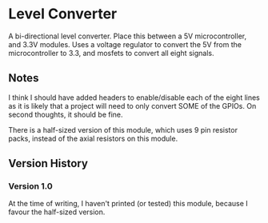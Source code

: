 Level Converter
===============

A bi-directional level converter. Place this between a 5V microcontroller, and 3.3V modules.
Uses a voltage regulator to convert the 5V from the microcontroller to 3.3, and mosfets to convert
all eight signals.

## Notes

I think I should have added headers to enable/disable each of the eight lines as it is likely that a project
will need to only convert SOME of the GPIOs. On second thoughts, it should be fine.

There is a half-sized version of this module, which uses 9 pin resistor packs, instead of the axial resistors
on this module.

## Version History

### Version 1.0

At the time of writing, I haven't printed (or tested) this module, because I favour the half-sized version.
